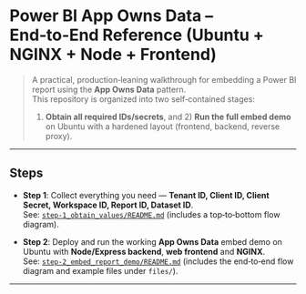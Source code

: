 # Power BI **App Owns Data** – End‑to‑End Reference (Ubuntu + NGINX + Node + Frontend)

> A practical, production‑leaning walkthrough for embedding a Power BI report using the **App Owns Data** pattern.  
> This repository is organized into two self‑contained stages:
> 1) **Obtain all required IDs/secrets**, and 2) **Run the full embed demo** on Ubuntu with a hardened layout (frontend, backend, reverse proxy).

---

## Steps

- **Step 1**: Collect everything you need — **Tenant ID, Client ID, Client Secret, Workspace ID, Report ID, Dataset ID**.  
  See: [`step-1_obtain_values/README.md`](./step-1_obtain_values/README.md) (includes a top‑to‑bottom flow diagram).

- **Step 2**: Deploy and run the working **App Owns Data** embed demo on Ubuntu with **Node/Express backend**, **web frontend** and **NGINX**.  
  See: [`step-2_embed_report_demo/README.md`](./step-2_embed_report_demo/README.md) (includes the end‑to‑end flow diagram and example files under `files/`).

---

